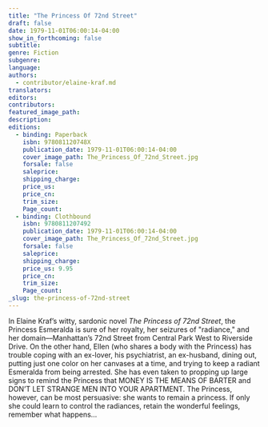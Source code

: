 ```yaml
---
title: "The Princess Of 72nd Street"
draft: false
date: 1979-11-01T06:00:14-04:00
show_in_forthcoming: false
subtitle:
genre: Fiction
subgenre:
language:
authors:
  - contributor/elaine-kraf.md
translators:
editors:
contributors:
featured_image_path:
description:
editions:
  - binding: Paperback
    isbn: 978081120748X
    publication_date: 1979-11-01T06:00:14-04:00
    cover_image_path: The_Princess_Of_72nd_Street.jpg
    forsale: false
    saleprice:
    shipping_charge:
    price_us:
    price_cn:
    trim_size:
    Page_count:
  - binding: Clothbound
    isbn: 9780811207492
    publication_date: 1979-11-01T06:00:14-04:00
    cover_image_path: The_Princess_Of_72nd_Street.jpg
    forsale: false
    saleprice:
    shipping_charge:
    price_us: 9.95
    price_cn:
    trim_size:
    Page_count:
_slug: the-princess-of-72nd-street
---
```


In Elaine Kraf’s witty, sardonic novel _The Princess of 72nd Street_, the Princess Esmeralda is sure of her royalty, her seizures of "radiance," and her domain––Manhattan’s 72nd Street from Central Park West to Riverside Drive. On the other hand, Ellen (who shares a body with the Princess) has trouble coping with an ex-lover, his psychiatrist, an ex-husband, dining out, putting just one color on her canvases at a time, and trying to keep a radiant Esmeralda from being arrested. She has even taken to propping up large signs to remind the Princess that MONEY IS THE MEANS OF BARTER and DON’T LET STRANGE MEN INTO YOUR APARTMENT. The Princess, however, can be most persuasive: she wants to remain a princess. If only she could learn to control the radiances, retain the wonderful feelings, remember what happens…

